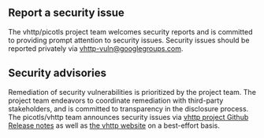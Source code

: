 ## Report a security issue

The vhttp/picotls project team welcomes security reports and is committed to providing prompt attention to security issues. Security issues should be reported privately via vhttp-vuln@googlegroups.com.

## Security advisories

Remediation of security vulnerabilities is prioritized by the project team. The project team endeavors to coordinate remediation with third-party stakeholders, and is committed to transparency in the disclosure process. The picotls/vhttp team announces security issues via [vhttp project Github Release notes](https://github.com/vhttp/vhttp/releases) as well as [the vhttp website](vhttp.examp1e.net) on a best-effort basis.
